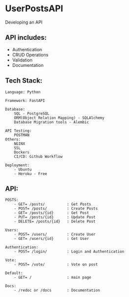 # UserPostsAPI

Developing an API


## API includes:
- Authentication
- CRUD Operations
- Validation
- Documentation

## Tech Stack:

	Language: Python

	Framework: FastAPI	

	Database:
		SQL - PostgreSQL
		ORM(Object Relation Mapping) - SQLAlchemy
		Database Migration tools - Alembic
	
	API Testing:
		POSTMAN
	Others:
		NGINX
		SSL
		Dockers
		CI/CD: Github Workflow
	
	Deployment:
		- Ubuntu
		- Heroku - Free	


## API:
	POSTS:
		- GET= /posts/  	    : Get Posts
		- POST= /posts/		    : Create Posts
		- GET= /posts/{id}	    : Get Post
		- PUT= /posts/{id}	    : Update Post
		- DELETE= /posts/{id}	: Delete Post

	Users:
		- POST= /users/		    : Create User
		- GET= /users/{id}	    : Get User

	Authentication:
		- POST= /login/		    : Login and Authentication

	Vote:
		- POST= /vote/		    : Vote on post

	Default:
		- GET= /			    : main page

	Docs:
		- /redoc or /docs	    : Documentation
